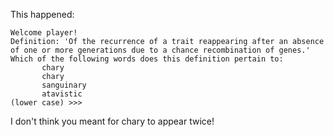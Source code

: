 This happened:

```
Welcome player!
Definition: 'Of the recurrence of a trait reappearing after an absence of one or more generations due to a chance recombination of genes.'
Which of the following words does this definition pertain to: 
       chary
       chary
       sanguinary
       atavistic
(lower case) >>> 
```

I don't think you meant for chary to appear twice!
